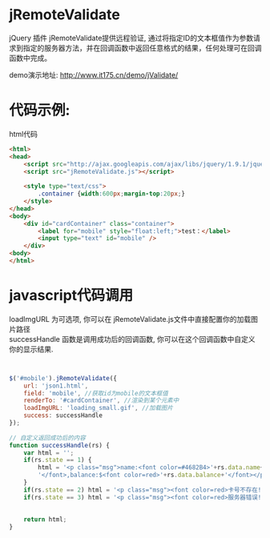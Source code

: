 jRemoteValidate
===============

jQuery 插件 jRemoteValidate提供远程验证, 通过将指定ID的文本框值作为参数请求到指定的服务器方法，并在回调函数中返回任意格式的结果，任何处理可在回调函数中完成。



demo演示地址: http://www.it175.cn/demo/jValidate/

代码示例:
===============
html代码

```html
<html>
<head>
	<script src="http://ajax.googleapis.com/ajax/libs/jquery/1.9.1/jquery.min.js"></script>
	<script src="jRemoteValidate.js"></script>
	
	<style type="text/css">
		.container {width:600px;margin-top:20px;}
	</style>
</head>
<body>
	<div id="cardContainer" class="container">
		<label for="mobile" style="float:left;">test：</label>
		<input type="text" id="mobile" />
	</div>
<body>
</html>
```

javascript代码调用
===============

 loadImgURL 为可选项, 你可以在 jRemoteValidate.js文件中直接配置你的加载图片路径<br>
 successHandle 函数是调用成功后的回调函数,
 你可以在这个回调函数中自定义你的显示结果.
```javascript


$('#mobile').jRemoteValidate({
    url: 'json1.html',
    field: 'mobile', //获取id为mobile的文本框值
    renderTo: '#cardContainer', //渲染到某个元素中
    loadImgURL: 'loading_small.gif', //加载图片
    success: successHandle
});
	
// 自定义返回成功后的内容
function successHandle(rs) {
	var html = '';
	if(rs.state == 1) {
		html = '<p class="msg">name:<font color=#4682B4>'+rs.data.name+
		'</font>,balance:$<font color=red>'+rs.data.balance+'</font></p>';
	}
	if(rs.state == 2) html = '<p class="msg"><font color=red>卡号不存在!</font></p>';
	if(rs.state == 3) html = '<p class="msg"><font color=red>服务器错误! </font></p>';
	
	
	return html;
}

```

